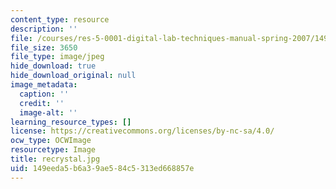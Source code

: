 ```yaml
---
content_type: resource
description: ''
file: /courses/res-5-0001-digital-lab-techniques-manual-spring-2007/149eeda5b6a39ae584c5313ed668857e_recrystal.jpg
file_size: 3650
file_type: image/jpeg
hide_download: true
hide_download_original: null
image_metadata:
  caption: ''
  credit: ''
  image-alt: ''
learning_resource_types: []
license: https://creativecommons.org/licenses/by-nc-sa/4.0/
ocw_type: OCWImage
resourcetype: Image
title: recrystal.jpg
uid: 149eeda5-b6a3-9ae5-84c5-313ed668857e
---
```

